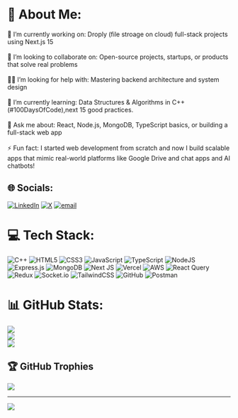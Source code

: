 # 💫 About Me:
🎯 I’m currently working on: Droply (file stroage on cloud) full-stack projects using  Next.js 15<br><br>🤝 I’m looking to collaborate on: Open-source projects, startups, or products that solve real problems<br><br>🙋‍♂️ I’m looking for help with: Mastering backend architecture and system design<br><br>🌱 I’m currently learning: Data Structures & Algorithms in C++ (#100DaysOfCode),next 15 good practices.<br><br>💬 Ask me about: React, Node.js, MongoDB, TypeScript basics, or building a full-stack web app<br><br>⚡ Fun fact: I started web development from scratch and now I build scalable apps that mimic real-world platforms like Google Drive and chat apps and AI chatbots!


## 🌐 Socials:
[![LinkedIn](https://img.shields.io/badge/LinkedIn-%230077B5.svg?logo=linkedin&logoColor=white)](https://linkedin.com/in/https://www.linkedin.com/in/unais08) [![X](https://img.shields.io/badge/X-black.svg?logo=X&logoColor=white)](https://x.com/https://x.com/unaisk_08) [![email](https://img.shields.io/badge/Email-D14836?logo=gmail&logoColor=white)](mailto:unaissk1577@gmail.com) 

# 💻 Tech Stack:
![C++](https://img.shields.io/badge/c++-%2300599C.svg?style=for-the-badge&logo=c%2B%2B&logoColor=white) ![HTML5](https://img.shields.io/badge/html5-%23E34F26.svg?style=for-the-badge&logo=html5&logoColor=white) ![CSS3](https://img.shields.io/badge/css3-%231572B6.svg?style=for-the-badge&logo=css3&logoColor=white) ![JavaScript](https://img.shields.io/badge/javascript-%23323330.svg?style=for-the-badge&logo=javascript&logoColor=%23F7DF1E) ![TypeScript](https://img.shields.io/badge/typescript-%23007ACC.svg?style=for-the-badge&logo=typescript&logoColor=white) ![NodeJS](https://img.shields.io/badge/node.js-6DA55F?style=for-the-badge&logo=node.js&logoColor=white) 
![Express.js](https://img.shields.io/badge/express.js-%23404d59.svg?style=for-the-badge&logo=express&logoColor=%2361DAFB) ![MongoDB](https://img.shields.io/badge/MongoDB-%234ea94b.svg?style=for-the-badge&logo=mongodb&logoColor=white) ![Next JS](https://img.shields.io/badge/Next-black?style=for-the-badge&logo=next.js&logoColor=white) ![Vercel](https://img.shields.io/badge/vercel-%23000000.svg?style=for-the-badge&logo=vercel&logoColor=white) ![AWS](https://img.shields.io/badge/AWS-%23FF9900.svg?style=for-the-badge&logo=amazon-aws&logoColor=white) ![React Query](https://img.shields.io/badge/-React%20Query-FF4154?style=for-the-badge&logo=react%20query&logoColor=white)  ![Redux](https://img.shields.io/badge/redux-%23593d88.svg?style=for-the-badge&logo=redux&logoColor=white) ![Socket.io](https://img.shields.io/badge/Socket.io-black?style=for-the-badge&logo=socket.io&badgeColor=010101) ![TailwindCSS](https://img.shields.io/badge/tailwindcss-%2338B2AC.svg?style=for-the-badge&logo=tailwind-css&logoColor=white) ![GitHub](https://img.shields.io/badge/github-%23121011.svg?style=for-the-badge&logo=github&logoColor=white) ![Postman](https://img.shields.io/badge/Postman-FF6C37?style=for-the-badge&logo=postman&logoColor=white)
# 📊 GitHub Stats:
![](https://github-readme-stats.vercel.app/api?username=unais-08&theme=dark&hide_border=false&include_all_commits=false&count_private=false)<br/>
![](https://nirzak-streak-stats.vercel.app/?user=unais-08&theme=dark&hide_border=false)<br/>
![](https://github-readme-stats.vercel.app/api/top-langs/?username=unais-08&theme=dark&hide_border=false&include_all_commits=false&count_private=false&layout=compact)

## 🏆 GitHub Trophies
![](https://github-profile-trophy.vercel.app/?username=unais-08&theme=radical&no-frame=false&no-bg=true&margin-w=4)

---
[![](https://visitcount.itsvg.in/api?id=unais-08&icon=0&color=0)](https://visitcount.itsvg.in)

<!-- Proudly created with GPRM ( https://gprm.itsvg.in ) -->
